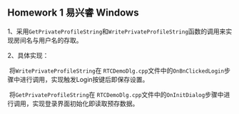 ## Homework 1 易兴睿 Windows

1、采用`GetPrivateProfileString`和`WritePrivateProfileString`函数的调用来实现房间名与用户名的存取。

2、具体实现：

​	将`WritePrivateProfileString`在 `RTCDemoDlg.cpp`文件中的`OnBnClickedLogin`步骤中进行调用，实现触发Login按键后即保存设置。

​	将`GetPrivateProfileString`在 `RTCDemoDlg.cpp`文件中的`OnInitDialog`步骤中进行调用，实现登录界面初始化即读取预存数据。



